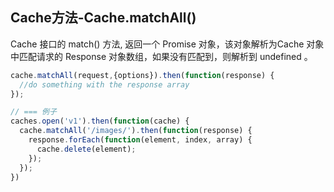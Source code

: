
## Cache方法-Cache.matchAll()
Cache 接口的 match() 方法, 返回一个 Promise 对象，该对象解析为Cache 对象中匹配请求的 Response 对象数组，如果没有匹配到，则解析到 undefined 。

```js
cache.matchAll(request,{options}).then(function(response) {
  //do something with the response array
});

// === 例子
caches.open('v1').then(function(cache) {
  cache.matchAll('/images/').then(function(response) {
    response.forEach(function(element, index, array) {
      cache.delete(element);
    });
  });
})
```
